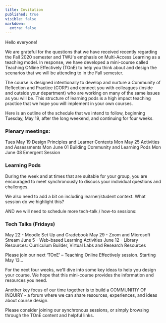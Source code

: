```yaml
---
title: Invitation
published: true
visible: false
markdown:
  extra: false
---
```


Hello everyone!

We are grateful for the questions that we have received recently regarding the Fall 2020 semester and TWU's emphasis on Multi-Access Learning as a teaching model. In response, we have developed a mini-course called Teaching ONline Effectively (TOnE) to help you think about and design the scenarios that we will be attending to in the Fall semester.

The course is designed intentionally to develop and nurture a Community of Reflection and Practice (CORP) and connect you with colleagues (inside and outside your department) who are working on many of the same issues as you will be. This structure of learning pods is a high impact teaching practice that we hope you will implement in your own courses.

Here is an outline of the schedule that we intend to follow, beginning Tuesday, May 19, after the long weekend, and continuing for four weeks.

### Plenary meetings:
Tues May 19 Design Principles and Learner Contexts
Mon May 25 Activities and Assessments
Mon June 01 Building Community and Learning Pods
Mon June 08 Emergent Session

### Learning Pods
During the week and at times that are suitable for your group, you are encouraged to meet synchronously to discuss your individual questions and challenges.

We also need to add a bit on including learner/student context. What session do we highlight this?

AND we will need to schedule more tech-talk / how-to sessions:
### Tech Talks (Fridays)
May 22 - Moodle Set Up and Gradebook
May 29 - Zoom and Microsoft Stream
June 5 - Web-based Learning Activities
June 12 - Library Resources: Curriculum Builder, Virtual Labs and Research Resources

Please join our next ‘TOnE’ – Teaching Online Effectively session.  Starting May 13…

For the next four weeks, we'll dive into some key ideas to help you design your course. We hope that this mini-course provides the information and resources you need.

Another key focus of our time together is to build a COMMUNITIY OF INQUIRY - a forum where we can share resources, experiences, and ideas about course design.  

Please consider joining our synchronous sessions, or simply browsing through the TOnE content and helpful links.
